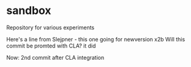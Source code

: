 # sandbox
Repository for various experiments

Here's a line from Slejpner - this one going for newversion x2b
Will this commit be promted with CLA? it did

Now: 2nd commit after CLA integration
